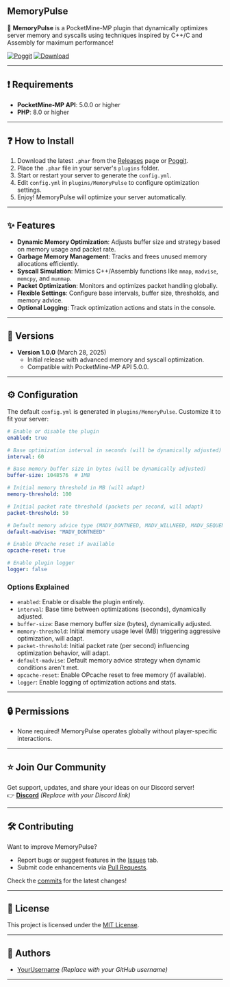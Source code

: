 ## MemoryPulse

🌌 **MemoryPulse** is a PocketMine-MP plugin that dynamically optimizes server memory and syscalls using techniques inspired by C++/C and Assembly for maximum performance!

[![Poggit](https://poggit.pmmp.io/shield.state/MemoryPulse)](https://poggit.pmmp.io/p/MemoryPulse) [![Download](https://poggit.pmmp.io/shield.dl.total/MemoryPulse)](https://poggit.pmmp.io/p/MemoryPulse)

---

## ❗ Requirements

- **PocketMine-MP API**: 5.0.0 or higher  
- **PHP**: 8.0 or higher  

---

## ❓ How to Install

1. Download the latest `.phar` from the [Releases](https://github.com/YourUsername/MemoryPulse/releases) page or [Poggit](https://poggit.pmmp.io/p/MemoryPulse).  
2. Place the `.phar` file in your server's `plugins` folder.  
3. Start or restart your server to generate the `config.yml`.  
4. Edit `config.yml` in `plugins/MemoryPulse` to configure optimization settings.  
5. Enjoy! MemoryPulse will optimize your server automatically.

---

## ✨ Features

- **Dynamic Memory Optimization**: Adjusts buffer size and strategy based on memory usage and packet rate.  
- **Garbage Memory Management**: Tracks and frees unused memory allocations efficiently.  
- **Syscall Simulation**: Mimics C++/Assembly functions like `mmap`, `madvise`, `memcpy`, and `munmap`.  
- **Packet Optimization**: Monitors and optimizes packet handling globally.  
- **Flexible Settings**: Configure base intervals, buffer size, thresholds, and memory advice.  
- **Optional Logging**: Track optimization actions and stats in the console.  

---

## 📜 Versions

- **Version 1.0.0** (March 28, 2025)  
  - Initial release with advanced memory and syscall optimization.  
  - Compatible with PocketMine-MP API 5.0.0.  

---

## ⚙️ Configuration

The default `config.yml` is generated in `plugins/MemoryPulse`. Customize it to fit your server:

```yaml
# Enable or disable the plugin
enabled: true

# Base optimization interval in seconds (will be dynamically adjusted)
interval: 60

# Base memory buffer size in bytes (will be dynamically adjusted)
buffer-size: 1048576  # 1MB

# Initial memory threshold in MB (will adapt)
memory-threshold: 100

# Initial packet rate threshold (packets per second, will adapt)
packet-threshold: 50

# Default memory advice type (MADV_DONTNEED, MADV_WILLNEED, MADV_SEQUENTIAL, MADV_RANDOM)
default-madvise: "MADV_DONTNEED"

# Enable OPcache reset if available
opcache-reset: true

# Enable plugin logger
logger: false
```

### Options Explained
- `enabled`: Enable or disable the plugin entirely.  
- `interval`: Base time between optimizations (seconds), dynamically adjusted.  
- `buffer-size`: Base memory buffer size (bytes), dynamically adjusted.  
- `memory-threshold`: Initial memory usage level (MB) triggering aggressive optimization, will adapt.  
- `packet-threshold`: Initial packet rate (per second) influencing optimization behavior, will adapt.  
- `default-madvise`: Default memory advice strategy when dynamic conditions aren't met.  
- `opcache-reset`: Enable OPcache reset to free memory (if available).  
- `logger`: Enable logging of optimization actions and stats.  

---

## 🔒 Permissions

- None required! MemoryPulse operates globally without player-specific interactions.

---

## ⭐ Join Our Community

Get support, updates, and share your ideas on our Discord server!  
👉 **[Discord](https://discord.gg/your-discord-invite)** *(Replace with your Discord link)*  

---

## 🛠️ Contributing

Want to improve MemoryPulse?  
- Report bugs or suggest features in the [Issues](https://github.com/YourUsername/MemoryPulse/issues) tab.  
- Submit code enhancements via [Pull Requests](https://github.com/YourUsername/MemoryPulse/pulls).  

Check the [commits](https://github.com/YourUsername/MemoryPulse/commits/main) for the latest changes!

---

## 📝 License

This project is licensed under the [MIT License](https://github.com/YourUsername/MemoryPulse/blob/main/LICENSE).  

---

## 👥 Authors

- [YourUsername](https://github.com/YourUsername) *(Replace with your GitHub username)*  

---

